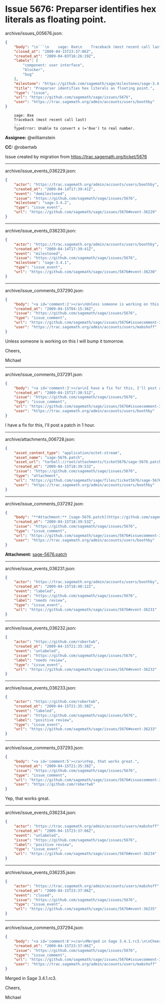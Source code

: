 # Issue 5676: Preparser identifies hex literals as floating point.

archive/issues_005676.json:
```json
{
    "body": "\n```\n    sage: 0xe\n    Traceback (most recent call last)\n    ...\n    TypeError: Unable to convert x (='0xe') to real number.\n```\n\n**Assignee:** @williamstein\n\n**CC:**  @robertwb\n\nIssue created by migration from https://trac.sagemath.org/ticket/5676\n\n",
    "closed_at": "2009-04-15T23:37:06Z",
    "created_at": "2009-04-03T16:26:19Z",
    "labels": [
        "component: user interface",
        "blocker",
        "bug"
    ],
    "milestone": "https://github.com/sagemath/sage/milestones/sage-3.4.1",
    "title": "Preparser identifies hex literals as floating point.",
    "type": "issue",
    "url": "https://github.com/sagemath/sage/issues/5676",
    "user": "https://trac.sagemath.org/admin/accounts/users/boothby"
}
```

```
    sage: 0xe
    Traceback (most recent call last)
    ...
    TypeError: Unable to convert x (='0xe') to real number.
```

**Assignee:** @williamstein

**CC:**  @robertwb

Issue created by migration from https://trac.sagemath.org/ticket/5676





---

archive/issue_events_036229.json:
```json
{
    "actor": "https://trac.sagemath.org/admin/accounts/users/boothby",
    "created_at": "2009-04-14T17:39:41Z",
    "event": "demilestoned",
    "issue": "https://github.com/sagemath/sage/issues/5676",
    "milestone": "sage-3.4.2",
    "type": "issue_event",
    "url": "https://github.com/sagemath/sage/issues/5676#event-36229"
}
```



---

archive/issue_events_036230.json:
```json
{
    "actor": "https://trac.sagemath.org/admin/accounts/users/boothby",
    "created_at": "2009-04-14T17:39:41Z",
    "event": "milestoned",
    "issue": "https://github.com/sagemath/sage/issues/5676",
    "milestone": "sage-3.4.1",
    "type": "issue_event",
    "url": "https://github.com/sagemath/sage/issues/5676#event-36230"
}
```



---

archive/issue_comments_037290.json:
```json
{
    "body": "<a id='comment:2'></a>\nUnless someone is working on this I will bump it tomorrow. \n\nCheers,\n\nMichael",
    "created_at": "2009-04-15T04:15:36Z",
    "issue": "https://github.com/sagemath/sage/issues/5676",
    "type": "issue_comment",
    "url": "https://github.com/sagemath/sage/issues/5676#issuecomment-37290",
    "user": "https://trac.sagemath.org/admin/accounts/users/mabshoff"
}
```

<a id='comment:2'></a>
Unless someone is working on this I will bump it tomorrow. 

Cheers,

Michael



---

archive/issue_comments_037291.json:
```json
{
    "body": "<a id='comment:3'></a>\nI have a fix for this, I'll post a patch in 1 hour.",
    "created_at": "2009-04-15T17:30:51Z",
    "issue": "https://github.com/sagemath/sage/issues/5676",
    "type": "issue_comment",
    "url": "https://github.com/sagemath/sage/issues/5676#issuecomment-37291",
    "user": "https://trac.sagemath.org/admin/accounts/users/boothby"
}
```

<a id='comment:3'></a>
I have a fix for this, I'll post a patch in 1 hour.



---

archive/attachments_006728.json:
```json
{
    "asset_content_type": "application/octet-stream",
    "asset_name": "sage-5676.patch",
    "asset_url": "tarball://root/attachments/ticket5676/sage-5676.patch",
    "created_at": "2009-04-15T18:39:53Z",
    "issue": "https://github.com/sagemath/sage/issues/5676",
    "type": "attachment",
    "url": "https://github.com/sagemath/sage/files/ticket5676/sage-5676.patch",
    "user": "https://trac.sagemath.org/admin/accounts/users/boothby"
}
```



---

archive/issue_comments_037292.json:
```json
{
    "body": "**Attachment:** [sage-5676.patch](https://github.com/sagemath/sage/files/ticket5676/sage-5676.patch)",
    "created_at": "2009-04-15T18:39:53Z",
    "issue": "https://github.com/sagemath/sage/issues/5676",
    "type": "issue_comment",
    "url": "https://github.com/sagemath/sage/issues/5676#issuecomment-37292",
    "user": "https://trac.sagemath.org/admin/accounts/users/boothby"
}
```

**Attachment:** [sage-5676.patch](https://github.com/sagemath/sage/files/ticket5676/sage-5676.patch)



---

archive/issue_events_036231.json:
```json
{
    "actor": "https://trac.sagemath.org/admin/accounts/users/boothby",
    "created_at": "2009-04-15T18:40:12Z",
    "event": "labeled",
    "issue": "https://github.com/sagemath/sage/issues/5676",
    "label": "needs review",
    "type": "issue_event",
    "url": "https://github.com/sagemath/sage/issues/5676#event-36231"
}
```



---

archive/issue_events_036232.json:
```json
{
    "actor": "https://github.com/robertwb",
    "created_at": "2009-04-15T21:35:38Z",
    "event": "unlabeled",
    "issue": "https://github.com/sagemath/sage/issues/5676",
    "label": "needs review",
    "type": "issue_event",
    "url": "https://github.com/sagemath/sage/issues/5676#event-36232"
}
```



---

archive/issue_events_036233.json:
```json
{
    "actor": "https://github.com/robertwb",
    "created_at": "2009-04-15T21:35:38Z",
    "event": "labeled",
    "issue": "https://github.com/sagemath/sage/issues/5676",
    "label": "positive review",
    "type": "issue_event",
    "url": "https://github.com/sagemath/sage/issues/5676#event-36233"
}
```



---

archive/issue_comments_037293.json:
```json
{
    "body": "<a id='comment:5'></a>\nYep, that works great.",
    "created_at": "2009-04-15T21:35:38Z",
    "issue": "https://github.com/sagemath/sage/issues/5676",
    "type": "issue_comment",
    "url": "https://github.com/sagemath/sage/issues/5676#issuecomment-37293",
    "user": "https://github.com/robertwb"
}
```

<a id='comment:5'></a>
Yep, that works great.



---

archive/issue_events_036234.json:
```json
{
    "actor": "https://trac.sagemath.org/admin/accounts/users/mabshoff",
    "created_at": "2009-04-15T23:37:06Z",
    "event": "unlabeled",
    "issue": "https://github.com/sagemath/sage/issues/5676",
    "label": "positive review",
    "type": "issue_event",
    "url": "https://github.com/sagemath/sage/issues/5676#event-36234"
}
```



---

archive/issue_events_036235.json:
```json
{
    "actor": "https://trac.sagemath.org/admin/accounts/users/mabshoff",
    "created_at": "2009-04-15T23:37:06Z",
    "event": "closed",
    "issue": "https://github.com/sagemath/sage/issues/5676",
    "type": "issue_event",
    "url": "https://github.com/sagemath/sage/issues/5676#event-36235"
}
```



---

archive/issue_comments_037294.json:
```json
{
    "body": "<a id='comment:6'></a>\nMerged in Sage 3.4.1.rc3.\n\nCheers,\n\nMichael",
    "created_at": "2009-04-15T23:37:06Z",
    "issue": "https://github.com/sagemath/sage/issues/5676",
    "type": "issue_comment",
    "url": "https://github.com/sagemath/sage/issues/5676#issuecomment-37294",
    "user": "https://trac.sagemath.org/admin/accounts/users/mabshoff"
}
```

<a id='comment:6'></a>
Merged in Sage 3.4.1.rc3.

Cheers,

Michael
